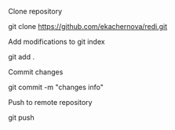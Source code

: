 Clone repository

git clone https://github.com/ekachernova/redi.git

Add modifications to git index

git add .

Commit changes

git commit -m "changes info"

Push to remote repository

git push 